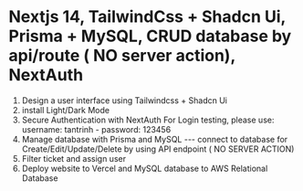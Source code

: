 # Nextjs 14, TailwindCss + Shadcn Ui, Prisma + MySQL, CRUD database by api/route ( NO server action), NextAuth

1. Design a user interface using Tailwindcss + Shadcn Ui
2. install Light/Dark Mode
3. Secure Authentication with NextAuth
   For Login testing, please use: username: tantrinh - password: 123456
4. Manage database with Prisma and MySQL
   --- connect to database for Create/Edit/Update/Delete by using API endpoint ( NO SERVER ACTION)
5. Filter ticket and assign user
6. Deploy website to Vercel and MySQL database to AWS Relational Database
